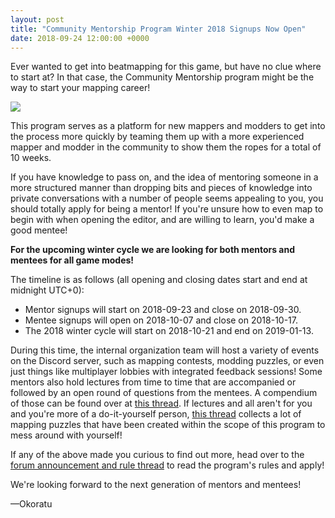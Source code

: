 ```yaml
---
layout: post
title: "Community Mentorship Program Winter 2018 Signups Now Open"
date: 2018-09-24 12:00:00 +0000
---
```


Ever wanted to get into beatmapping for this game, but have no clue where to start at? In that case, the Community Mentorship program might be the way to start your mapping career!

![](/wiki/shared/news/2018-09-24-community-mentorship-program-winter-2018-signups-now-open/banner.jpg)

This program serves as a platform for new mappers and modders to get into the process more quickly by teaming them up with a more experienced mapper and modder in the community to show them the ropes for a total of 10 weeks.

If you have knowledge to pass on, and the idea of mentoring someone in a more structured manner than dropping bits and pieces of knowledge into private conversations with a number of people seems appealing to you, you should totally apply for being a mentor! If you're unsure how to even map to begin with when opening the editor, and are willing to learn, you'd make a good mentee!

**For the upcoming winter cycle we are looking for both mentors and mentees for all game modes!**

The timeline is as follows (all opening and closing dates start and end at midnight UTC+0):
- Mentor signups will start on 2018-09-23 and close on 2018-09-30.
- Mentee signups will open on 2018-10-07 and close on 2018-10-17.
- The 2018 winter cycle will start on 2018-10-21 and end on 2019-01-13.

During this time, the internal organization team will host a variety of events on the Discord server, such as mapping contests, modding puzzles, or even just things like multiplayer lobbies with integrated feedback sessions! Some mentors also hold lectures from time to time that are accompanied or followed by an open round of questions from the mentees. A compendium of those can be found over at [this thread](https://osu.ppy.sh/community/forums/topics/514122). If lectures and all aren't for you and you're more of a do-it-yourself person, [this thread](https://osu.ppy.sh/community/forums/topics/565382) collects a lot of mapping puzzles that have been created within the scope of this program to mess around with yourself!

If any of the above made you curious to find out more, head over to the [forum announcement and rule thread](https://osu.ppy.sh/community/forums/topics/807111) to read the program's rules and apply!

We're looking forward to the next generation of mentors and mentees!

—Okoratu
